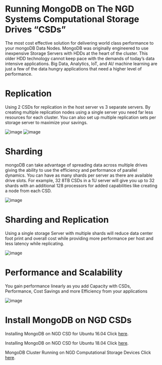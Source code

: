 
# Running MongoDB on The NGD Systems Computational Storage Drives “CSDs”
The most cost effective solution for delivering world class performance to your mongoDB Data Nodes. MongoDB was originally engineered to use inexpensive Storage Servers with HDDs at the heart of the cluster. This older HDD technology cannot keep pace with the demands of today’s data intensive applications. Big Data, Analytics, IoT, and AI/ machine learning are just a few of the data hungry applications that need a higher level of performance.

# Replication
Using 2 CSDs for replication in the host server vs 3 separate servers. By creating multiple replication nodes using a single server you need far less resources for each cluster. You can also set up multiple replication sets per storage server to maximize your savings.

![image](https://user-images.githubusercontent.com/31414094/138521393-85315fbc-0249-4316-b44b-18026bc525cf.png)
![image](https://user-images.githubusercontent.com/31414094/138521408-edaf66c5-95f1-4a4b-9edc-6947dbc67fdb.png)


# Sharding
mongoDB can take advantage of spreading data across multiple drives giving the ability to use the efficiency and performance of parallel dynamics. You can have as many shards per server as there are available drive slots. For example, 32 8TB CSDs in a 1U server will give you up to 32 shards with an additional 128 processors for added capabilities like creating a node from each CSD.

![image](https://user-images.githubusercontent.com/31414094/138521659-21d7a2a2-98f8-4d0a-82c1-c2bb93e7db0a.png)


# Sharding and Replication 
Using a single storage Server with multiple shards will reduce data center foot print and overall cost while providing more performance per host and less latency while replicating.

![image](https://user-images.githubusercontent.com/31414094/138522222-e2df7598-08f1-44fa-b3c0-704a80cf19d2.png)

# Performance and Scalability
You gain performance linearly as you add Capacity with CSDs, 
Performance, Cost Savings and more Efficiency from your applications 

![image](https://user-images.githubusercontent.com/31414094/138522462-4cb866d7-87fd-466a-8788-61708ff0a29d.png)


# Install MongoDB on NGD CSDs

Installing MongoDB on NGD CSD for Ubuntu 16.04 Click [here](./MongoDB_NGD_CSD_Ubuntu_16.04.md).

Installing MongoDB on NGD CSD for Ubuntu 18.04 Click [here](./MongoDB_NGD_CSD_Ubuntu_18.04.md).

MongoDB Cluster Running on NGD Computational Storage Devices Click [here](./MongoDB_Cluster/README.md).

